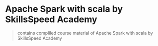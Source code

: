 # Apache Spark with scala by SkillsSpeed Academy

> contains compliled course material of Apache Spark with scala by SkillsSpeed Academy

